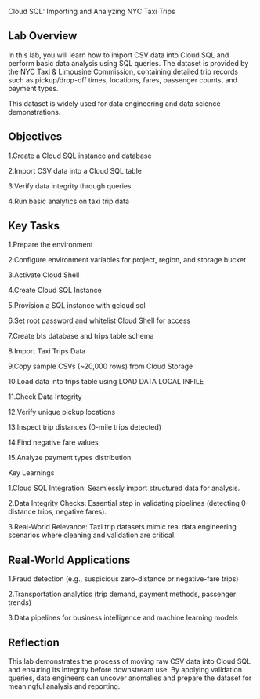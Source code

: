 Cloud SQL: Importing and Analyzing NYC Taxi Trips
## Lab Overview

In this lab, you will learn how to import CSV data into Cloud SQL and perform basic data analysis using SQL queries.
The dataset is provided by the NYC Taxi & Limousine Commission, containing detailed trip records such as pickup/drop-off times, locations, fares, passenger counts, and payment types.

This dataset is widely used for data engineering and data science demonstrations.

## Objectives

1.Create a Cloud SQL instance and database

2.Import CSV data into a Cloud SQL table

3.Verify data integrity through queries

4.Run basic analytics on taxi trip data

 ## Key Tasks

1.Prepare the environment

2.Configure environment variables for project, region, and storage bucket

3.Activate Cloud Shell

4.Create Cloud SQL Instance

5.Provision a SQL instance with gcloud sql

6.Set root password and whitelist Cloud Shell for access

7.Create bts database and trips table schema

8.Import Taxi Trips Data

9.Copy sample CSVs (~20,000 rows) from Cloud Storage

10.Load data into trips table using LOAD DATA LOCAL INFILE

11.Check Data Integrity

12.Verify unique pickup locations

13.Inspect trip distances (0-mile trips detected)

14.Find negative fare values

15.Analyze payment types distribution

 Key Learnings

1.Cloud SQL Integration: Seamlessly import structured data for analysis.

2.Data Integrity Checks: Essential step in validating pipelines (detecting 0-distance trips, negative fares).

3.Real-World Relevance: Taxi trip datasets mimic real data engineering scenarios where cleaning and validation are critical.

## Real-World Applications

1.Fraud detection (e.g., suspicious zero-distance or negative-fare trips)

2.Transportation analytics (trip demand, payment methods, passenger trends)

3.Data pipelines for business intelligence and machine learning models

## Reflection

This lab demonstrates the process of moving raw CSV data into Cloud SQL and ensuring its integrity before downstream use.
By applying validation queries, data engineers can uncover anomalies and prepare the dataset for meaningful analysis and reporting.
